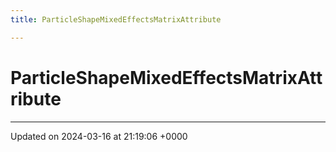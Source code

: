```yaml
---
title: ParticleShapeMixedEffectsMatrixAttribute

---
```


# ParticleShapeMixedEffectsMatrixAttribute





-------------------------------

Updated on 2024-03-16 at 21:19:06 +0000